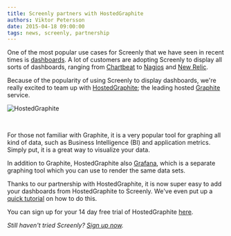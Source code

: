 ```yaml
---
title: Screenly partners with HostedGraphite
authors: Viktor Petersson
date: 2015-04-18 09:00:00
tags: news, screenly, partnership
---
```


One of the most popular use cases for Screenly that we have seen in recent times is [dashboards](http://www.screenlyapp.com/use-cases/dashboard.html). A lot of customers are adopting Screenly to display all sorts of dashboards, ranging from [Chartbeat](http://www.screenlyapp.com/use-cases/dashboard/chartbeat.html) to [Nagios](http://www.screenlyapp.com/use-cases/dashboard/nagios.html) and [New Relic](http://www.screenlyapp.com/use-cases/dashboard/newrelic.html).

Because of the popularity of using Screenly to display dashboards, we're really excited to team up with [HostedGraphite](http://hostedgraphite.com/); the leading hosted [Graphite](https://github.com/graphite-project/graphite-web) service.

<p><span class="shadowed"><img src="/images/hostedgraphite.png" alt="HostedGraphite" /><span class="sh tl"></span><span class="sh tr"></span><span class="sh bl"></span><span class="sh br"></span></span></p><br/>

For those not familiar with Graphite, it is a very popular tool for graphing all kind of data, such as Business Intelligence (BI) and application metrics. Simply put, it is a great way to visualize your data.

In addition to Graphite, HostedGraphite also [Grafana](http://grafana.org/), which is a separate graphing tool which you can use to render the same data sets.

Thanks to our partnership with HostedGraphite, it is now super easy to add your dashboards from HostedGraphite to Screenly. We've even put up a [quick tutorial](http://www.screenlyapp.com/use-cases/dashboard/hostedgraphite.html) on how to do this.

You can sign up for your 14 day free trial of HostedGraphite [here](https://www.hostedgraphite.com/accounts/signup/).

*Still haven't tried Screenly? [Sign up now](https://login.screenlyapp.com/signup).*
